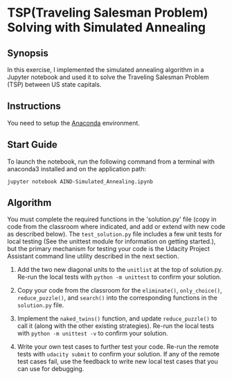 # TSP(Traveling Salesman Problem) Solving with Simulated Annealing 

## Synopsis

In this exercise, I implemented the simulated annealing algorithm in a Jupyter notebook and used it to solve the Traveling Salesman Problem (TSP) between US state capitals. 

## Instructions

You need to setup the [Anaconda](https://www.continuum.io/downloads) environment.

## Start Guide

To launch the notebook, run the following command from a terminal with anaconda3 installed and on the application path:

    jupyter notebook AIND-Simulated_Annealing.ipynb

## Algorithm

You must complete the required functions in the 'solution.py' file (copy in code from the classroom where indicated, and add or extend with new code as described below). The `test_solution.py` file includes a few unit tests for local testing (See the unittest module for information on getting started.), but the primary mechanism for testing your code is the Udacity Project Assistant command line utility described in the next section.

1. Add the two new diagonal units to the `unitlist` at the top of solution.py. Re-run the local tests with `python -m unittest` to confirm your solution. 

1. Copy your code from the classroom for the `eliminate()`, `only_choice()`, `reduce_puzzle()`, and `search()` into the corresponding functions in the `solution.py` file.

1. Implement the `naked_twins()` function, and update `reduce_puzzle()` to call it (along with the other existing strategies). Re-run the local tests with `python -m unittest -v` to confirm your solution.

1. Write your own test cases to further test your code. Re-run the remote tests with `udacity submit` to confirm your solution. If any of the remote test cases fail, use the feedback to write new local test cases that you can use for debugging.





